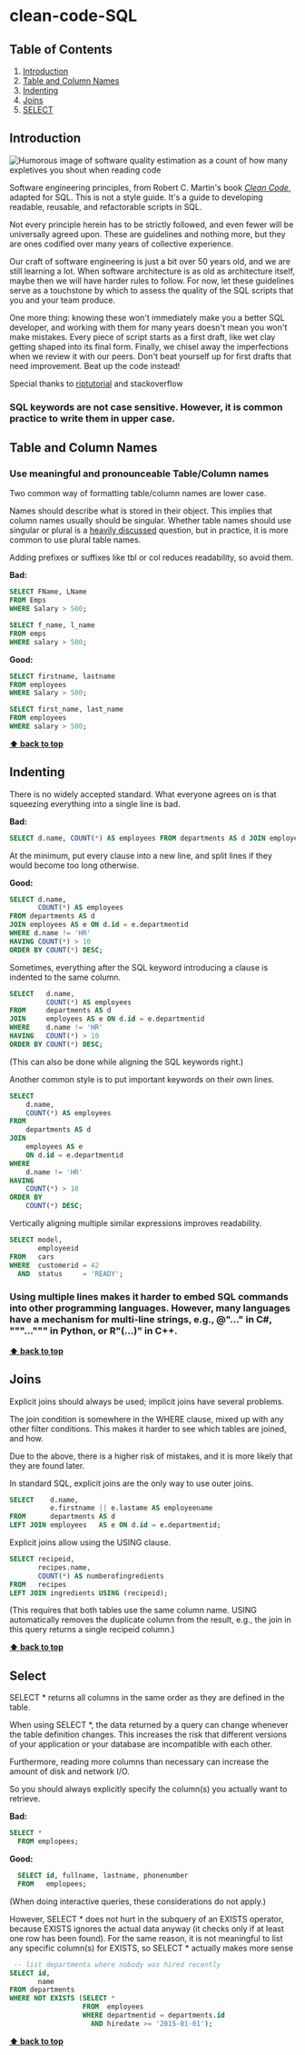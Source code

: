 # clean-code-SQL

## Table of Contents

1. [Introduction](#introduction)
2. [Table and Column Names](#table-and-column-names)
3. [Indenting](#Indenting)
4. [Joins](#Joins)
5. [SELECT](#select)


## Introduction

![Humorous image of software quality estimation as a count of how many expletives
you shout when reading code](http://www.osnews.com/images/comics/wtfm.jpg)

Software engineering principles, from Robert C. Martin's book
[_Clean Code_](https://www.amazon.co.uk/Clean-Code-Handbook-Software-Craftsmanship/dp/0132350882/ref=sr_1_1?adgrpid=55974923914&gclid=Cj0KCQjw_r3nBRDxARIsAJljleGT9BCkNKPgIoGAb_FeO8qQhDgrz3hCsMWDxqGwiDIRYAE7fJxmc7MaAkUCEALw_wcB&hvadid=259111288054&hvdev=c&hvlocphy=9044965&hvnetw=g&hvpos=1t2&hvqmt=e&hvrand=11926822464135628181&hvtargid=kwd-300722081224&hydadcr=17585_1775264&keywords=clean+code+handbook&qid=1559207523&s=gateway&sr=8-1),
adapted for SQL. This is not a style guide. It's a guide to developing
readable, reusable, and refactorable scripts in SQL.

Not every principle herein has to be strictly followed, and even fewer will be
universally agreed upon. These are guidelines and nothing more, but they are
ones codified over many years of collective experience.

Our craft of software engineering is just a bit over 50 years old, and we are
still learning a lot. When software architecture is as old as architecture
itself, maybe then we will have harder rules to follow. For now, let these
guidelines serve as a touchstone by which to assess the quality of the
SQL scripts that you and your team produce.

One more thing: knowing these won't immediately make you a better SQL developer, and working with them for many years doesn't mean you won't make
mistakes. Every piece of script starts as a first draft, like wet clay getting
shaped into its final form. Finally, we chisel away the imperfections when
we review it with our peers. Don't beat yourself up for first drafts that need
improvement. Beat up the code instead!

Special thanks to [riptutorial](https://riptutorial.com/) and stackoverflow

### SQL keywords are not case sensitive. However, it is common practice to write them in upper case.

## **Table and Column Names**

### Use meaningful and pronounceable Table/Column  names

Two common way of formatting table/column names are lower case.

Names should describe what is stored in their object. This implies that column names usually should be singular. Whether table names should use singular or plural is a [heavily discussed](http://stackoverflow.com/questions/338156/table-naming-dilemma-singular-vs-plural-names) question, but in practice, it is more common to use plural table names.

Adding prefixes or suffixes like tbl or col reduces readability, so avoid them.

**Bad:**

```SQL
SELECT FName, LName
FROM Emps
WHERE Salary > 500;

SELECT f_name, l_name
FROM emps
WHERE salary > 500;
```

**Good:**

```SQL
SELECT firstname, lastname
FROM employees
WHERE Salary > 500;

SELECT first_name, last_name
FROM employees
WHERE salary > 500;
```

**[⬆ back to top](#table-of-contents)**

## **Indenting**

There is no widely accepted standard. What everyone agrees on is that squeezing everything into a single line is bad.

**Bad:**

```SQL
SELECT d.name, COUNT(*) AS employees FROM departments AS d JOIN employees AS e ON d.employeeid = e.departmentid WHERE d.name != 'HR' HAVING COUNT(*) > 10 ORDER BY COUNT(*) DESC;
```

At the minimum, put every clause into a new line, and split lines if they would become too long otherwise.

**Good:**

```SQL
SELECT d.name,
       COUNT(*) AS employees
FROM departments AS d
JOIN employees AS e ON d.id = e.departmentid
WHERE d.name != 'HR'
HAVING COUNT(*) > 10
ORDER BY COUNT(*) DESC;
```

Sometimes, everything after the SQL keyword introducing a clause is indented to the same column.

```SQL
SELECT   d.name,
         COUNT(*) AS employees
FROM     departments AS d
JOIN     employees AS e ON d.id = e.departmentid
WHERE    d.name != 'HR'
HAVING   COUNT(*) > 10
ORDER BY COUNT(*) DESC;
```

(This can also be done while aligning the SQL keywords right.)

Another common style is to put important keywords on their own lines.

```SQL
SELECT
    d.name,
    COUNT(*) AS employees
FROM
    departments AS d
JOIN
    employees AS e
    ON d.id = e.departmentid
WHERE
    d.name != 'HR'
HAVING
    COUNT(*) > 10
ORDER BY
    COUNT(*) DESC;
```

Vertically aligning multiple similar expressions improves readability.

```SQL
SELECT model,
       employeeid
FROM   cars
WHERE  customerid = 42
  AND  status     = 'READY';
```
### Using multiple lines makes it harder to embed SQL commands into other programming languages. However, many languages have a mechanism for multi-line strings, e.g., @"..." in C#, """...""" in Python, or R"(...)" in C++.



**[⬆ back to top](#table-of-contents)**

## **Joins**

Explicit joins should always be used; implicit joins have several problems.

The join condition is somewhere in the WHERE clause, mixed up with any other filter conditions. This makes it harder to see which tables are joined, and how.

Due to the above, there is a higher risk of mistakes, and it is more likely that they are found later.

In standard SQL, explicit joins are the only way to use outer joins.

```SQL
SELECT    d.name,
          e.firstname || e.lastame AS employeename
FROM      departments AS d
LEFT JOIN employees   AS e ON d.id = e.departmentid;
```

Explicit joins allow using the USING clause.

```SQL
SELECT recipeid,
       recipes.name,
       COUNT(*) AS numberofingredients
FROM   recipes
LEFT JOIN ingredients USING (recipeid);
```

(This requires that both tables use the same column name.
USING automatically removes the duplicate column from the result, e.g., the join in this query returns a single recipeid column.)


**[⬆ back to top](#table-of-contents)**

## **Select**

SELECT * returns all columns in the same order as they are defined in the table.

When using SELECT *, the data returned by a query can change whenever the table definition changes. This increases the risk that different versions of your application or your database are incompatible with each other.

Furthermore, reading more columns than necessary can increase the amount of disk and network I/O.

So you should always explicitly specify the column(s) you actually want to retrieve.

**Bad:**

```SQL
SELECT * 
  FROM emplopees;
```

**Good:**

```SQL
  SELECT id, fullname, lastname, phonenumber
  FROM   emplopees;
```

(When doing interactive queries, these considerations do not apply.)

However, SELECT * does not hurt in the subquery of an EXISTS operator, because EXISTS ignores the actual data anyway (it checks only if at least one row has been found). For the same reason, it is not meaningful to list any specific column(s) for EXISTS, so SELECT * actually makes more sense

```SQL
 -- list departments where nobody was hired recently
SELECT id,
       name
FROM departments
WHERE NOT EXISTS (SELECT *
                  FROM  employees
                  WHERE departmentid = departments.id
                    AND hiredate >= '2015-01-01');
```

**[⬆ back to top](#table-of-contents)**


